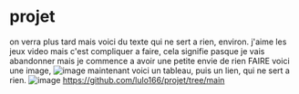 # projet
on verra plus tard mais voici du texte qui ne sert a rien, environ.
j'aime les jeux video mais c'est compliquer a faire, cela signifie pasque je vais abandonner mais je commence a avoir une petite envie de rien FAIRE
voici une image, 
![image](https://github.com/lulo166/projet/assets/146172440/44263fec-74c8-4977-a0fe-de1f60ad7f80)
maintenant voici un tableau, puis un lien, qui ne sert a rien.
![image](https://github.com/lulo166/projet/assets/146172440/68cf2e32-ca62-4246-bc61-783e3cfb65f6)
https://github.com/lulo166/projet/tree/main

